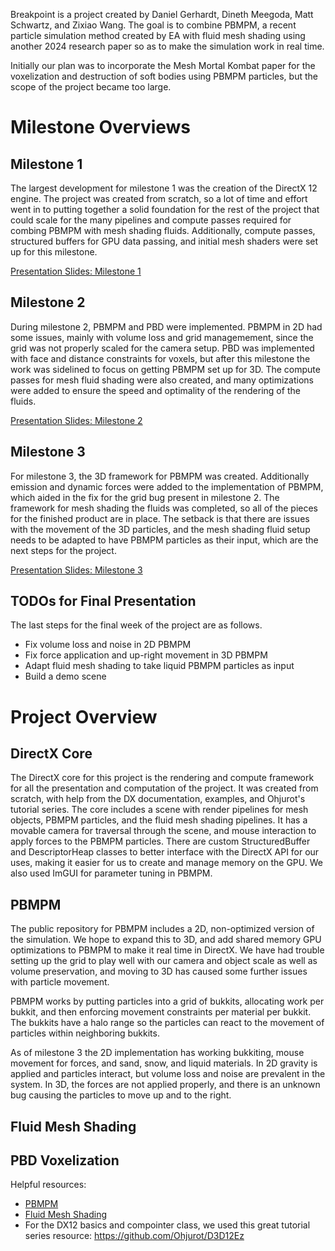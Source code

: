 Breakpoint is a project created by Daniel Gerhardt, Dineth Meegoda, Matt Schwartz, and Zixiao Wang. The goal is to combine PBMPM, a recent particle simulation method created by EA with fluid mesh shading using another 2024 research paper so as to make the simulation work in real time. 

Initially our plan was to incorporate the Mesh Mortal Kombat paper for the voxelization and destruction of soft bodies using PBMPM particles, but the scope of the project became too large.

# Milestone Overviews

## Milestone 1

The largest development for milestone 1 was the creation of the DirectX 12 engine. The project was created from scratch, so a lot of time and effort went in to putting together a solid foundation for the rest of the project that could scale for the many pipelines and compute passes required for combing PBMPM with mesh shading fluids. Additionally, compute passes, structured buffers for GPU data passing, and initial mesh shaders were set up for this milestone.

[Presentation Slides: Milestone 1](https://docs.google.com/presentation/d/1uvDaPuCbTf3sGTrdG3B5cbSMfCqcLp-30cOSEHXo5kk/edit?usp=sharing)

## Milestone 2

During milestone 2, PBMPM and PBD were implemented. PBMPM in 2D had some issues, mainly with volume loss and grid managemement, since the grid was not properly scaled for the camera setup. PBD was implemented with face and distance constraints for voxels, but after this milestone the work was sidelined to focus on getting PBMPM set up for 3D. The compute passes for mesh fluid shading were also created, and many optimizations were added to ensure the speed and optimality of the rendering of the fluids. 

[Presentation Slides: Milestone 2](https://docs.google.com/presentation/d/13KYH3RUm3WJH41AbbYVSyAzI5QF6jys8uZgEHLffQEA/edit?usp=sharing)

## Milestone 3

For milestone 3, the 3D framework for PBMPM was created. Additionally emission and dynamic forces were added to the implementation of PBMPM, which aided in the fix for the grid bug present in milestone 2. The framework for mesh shading the fluids was completed, so all of the pieces for the finished product are in place. The setback is that there are issues with the movement of the 3D particles, and the mesh shading fluid setup needs to be adapted to have PBMPM particles as their input, which are the next steps for the project.

[Presentation Slides: Milestone 3](https://docs.google.com/presentation/d/10rVP-IElwPZj0ps3fi2w58sSem8OLQtoXfR4WyeSV_s/edit?usp=sharing)

## TODOs for Final Presentation

The last steps for the final week of the project are as follows.
- Fix volume loss and noise in 2D PBMPM
- Fix force application and up-right movement in 3D PBMPM
- Adapt fluid mesh shading to take liquid PBMPM particles as input
- Build a demo scene

# Project Overview

## DirectX Core

The DirectX core for this project is the rendering and compute framework for all the presentation and computation of the project. It was created from scratch, with help from the DX documentation, examples, and Ohjurot's tutorial series. The core includes a scene with render pipelines for mesh objects, PBMPM particles, and the fluid mesh shading pipelines. It has a movable camera for traversal through the scene, and mouse interaction to apply forces to the PBMPM particles. There are custom StructuredBuffer and DescriptorHeap classes to better interface with the DirectX API for our uses, making it easier for us to create and manage memory on the GPU. We also used ImGUI for parameter tuning in PBMPM.

## PBMPM

The public repository for PBMPM includes a 2D, non-optimized version of the simulation. We hope to expand this to 3D, and add shared memory GPU optimizations to PBMPM to make it real time in DirectX. We have had trouble setting up the grid to play well with our camera and object scale as well as volume preservation, and moving to 3D has caused some further issues with particle movement.

PBMPM works by putting particles into a grid of bukkits, allocating work per bukkit, and then enforcing movement constraints per material per bukkit. The bukkits have a halo range so the particles can react to the movement of particles within neighboring bukkits.

As of milestone 3 the 2D implementation has working bukkiting, mouse movement for forces, and sand, snow, and liquid materials. In 2D gravity is applied and particles interact, but volume loss and noise are prevalent in the system. In 3D, the forces are not applied properly, and there is an unknown bug causing the particles to move up and to the right.

## Fluid Mesh Shading

## PBD Voxelization

Helpful resources: 
- [PBMPM](https://www.ea.com/seed/news/siggraph2024-pbmpm)
- [Fluid Mesh Shading](https://dl.acm.org/doi/10.1145/3651285)
- For the DX12 basics and compointer class, we used this great tutorial series resource: https://github.com/Ohjurot/D3D12Ez
